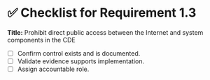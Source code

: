 # ✅ Checklist for Requirement 1.3

**Title:** Prohibit direct public access between the Internet and system components in the CDE

- [ ] Confirm control exists and is documented.
- [ ] Validate evidence supports implementation.
- [ ] Assign accountable role.
